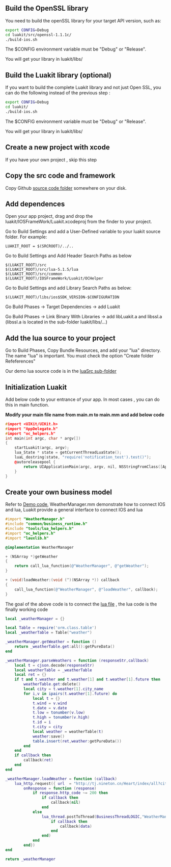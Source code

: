 
Build the OpenSSL library
-------------------------
You need to build the openSSL library for your target API version, such as:

```sh
export CONFIG=Debug
cd luakit/src/openssl-1.1.1c/
./build-ios.sh
```

The $CONFIG environment variable must be "Debug" or "Release".

You will get your library in luakit/libs/


Build the Luakit library (optional)
-----------------------------------
If you want to build the complete Luakit library and not just Open SSL, you can do the following instead of the previous step :

```sh
export CONFIG=Debug
cd luakit/
./build-ios.sh
```

The $CONFIG environment variable must be "Debug" or "Release".

You will get your library in luakit/libs/

Create a new project with xcode
-------------------------------
If you have your own project , skip this step


Copy the src code and framework
-------------------------------
Copy Github [source code folder](../../..) somewhere on your disk.

Add dependences
---------------
Open your app project,  drag and drop the luakit/IOSFrameWork/Luakit.xcodeproj from the finder to your project.

Go to Build Settings and add a User-Defined variable to your luakit source folder.
For example:
```
LUAKIT_ROOT = $(SRCROOT)/../..
```

Go to Build Settings and Add Header Search Paths as below

```
$(LUAKIT_ROOT)/src
$(LUAKIT_ROOT)/src/lua-5.1.5/lua
$(LUAKIT_ROOT)/src/common
$(LUAKIT_ROOT)/IOSFrameWork/Luakit/OCHelper
```

Go to Build Settings and add Library Search Paths as below:
```
$(LUAKIT_ROOT)/libs/ios$SDK_VERSION-$CONFIGURATION
```

Go Build Phases -> Target Dependencies -> add Luakit

Go Build Phases -> Link Binary With Libraries -> add libLuakit.a and libssl.a (libssl.a is located in the sub-folder luakit/libs/...)

Add the lua source to your project
----------------------------------
Go to Build Phases, Copy Bundle Resources, and add your "lua" directory. The name "lua" is important. You must check the option "Create folder Refeferences"

Our demo lua source code is in the [luaSrc sub-folder](../IOSDemo)

Initialization Luakit
---------------------
Add below code to your entrance of your app. In most cases , you can do this in main function.

 __Modify your main file name from main.m to main.mm and add below code__

```c++
#import <UIKit/UIKit.h>
#import "AppDelegate.h"
#import "oc_helpers.h"
int main(int argc, char * argv[])
{
    startLuakit(argc, argv);
    lua_State * state = getCurrentThreadLuaState();
    luaL_dostring(state, "require('notification_test').test()");
    @autoreleasepool {
        return UIApplicationMain(argc, argv, nil, NSStringFromClass([AppDelegate class]));
    }
}
```

Create your own business model
-----------------------------
Refer to [Demo code](https://github.com/williamwen1986/Luakit/blob/master/LuaKitProject/IOS%20Demo/WeatherTest/WeatherTest/WeatherManager.mm), WeatherManager.mm  demonstrate how to connect IOS and lua, Luakit provide a general interface to connect IOS and lua

```objective-c
#import "WeatherManager.h"
#include "common/business_runtime.h"
#include "tools/lua_helpers.h"
#import "oc_helpers.h"
#import "lauxlib.h"

@implementation WeatherManager

+ (NSArray *)getWeather
{
    return call_lua_function(@"WeatherManager", @"getWeather");
}

+ (void)loadWeather:(void (^)(NSArray *)) callback
{
    call_lua_function(@"WeatherManager", @"loadWeather", callback);
}
```

The goal of the above code is to connect the [lua file](https://github.com/williamwen1986/Luakit/blob/master/LuaKitProject/src/Projects/LuaSrc/WeatherManager.lua) , the lua code is the finally working code

```lua
local _weatherManager = {}

local Table = require('orm.class.table')
local _weatherTable = Table("weather")

_weatherManager.getWeather = function ()
	return _weatherTable.get:all():getPureData()
end

_weatherManager.parseWeathers = function (responseStr,callback)
	local t = cjson.decode(responseStr)
	local weatherTable = _weatherTable
	local ret = {}
	if t and t.weather and t.weather[1] and t.weather[1].future then
		weatherTable.get:delete()
		local city = t.weather[1].city_name
		for i,v in ipairs(t.weather[1].future) do
			local t = {}
			t.wind = v.wind
			t.date = v.date
			t.low = tonumber(v.low)
			t.high = tonumber(v.high)
			t.id = i
			t.city = city
			local weather = weatherTable(t)
			weather:save()
			table.insert(ret,weather:getPureData())
		end
	end
	if callback then
		callback(ret)
	end
end

_weatherManager.loadWeather = function (callback)
	lua_http.request({ url  = "http://tj.nineton.cn/Heart/index/all?city=CHSH000000",
		onResponse = function (response)
			if response.http_code ~= 200 then
				if callback then
					callback(nil)
				end
			else
				lua_thread.postToThread(BusinessThreadLOGIC,"WeatherManager","parseWeathers",response.response,function(data)
					if callback then
						callback(data)
					end
				end)
			end
		end})
end

return _weatherManager
```
